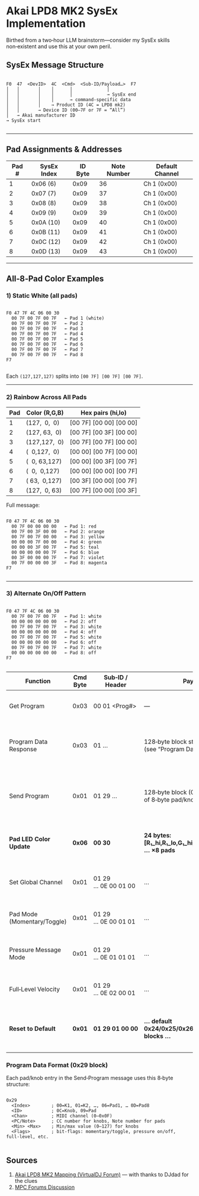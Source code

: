 # Akai LPD8 MK2 SysEx Implementation

Birthed from a two‑hour LLM brainstorm—consider my SysEx skills non‑existent and use this at your own peril.

## SysEx Message Structure


```

F0  47  <DevID>  4C  <Cmd>  <Sub‑ID/Payload…>  F7
│   │       │    │      │             │
│   │       │    │      │             → SysEx end
│   │       │    │      → command‑specific data
│   │       │    → Product ID (4C = LPD8 mk2)
│   │       → Device ID (00–7F or 7F = “All”)
│   → Akai manufacturer ID
→ SysEx start


```


---

## Pad Assignments & Addresses



| Pad # | SysEx Index | ID Byte | Note Number | Default Channel |
| --- | --- | --- | --- | --- |
| 1 | 0x06 (6) | 0x09 | 36 | Ch 1 (0x00) |
| 2 | 0x07 (7) | 0x09 | 37 | Ch 1 (0x00) |
| 3 | 0x08 (8) | 0x09 | 38 | Ch 1 (0x00) |
| 4 | 0x09 (9) | 0x09 | 39 | Ch 1 (0x00) |
| 5 | 0x0A (10) | 0x09 | 40 | Ch 1 (0x00) |
| 6 | 0x0B (11) | 0x09 | 41 | Ch 1 (0x00) |
| 7 | 0x0C (12) | 0x09 | 42 | Ch 1 (0x00) |
| 8 | 0x0D (13) | 0x09 | 43 | Ch 1 (0x00) |



---

## All‑8‑Pad Color Examples

### 1) Static White (all pads)


```

F0 47 7F 4C 06 00 30
  00 7F 00 7F 00 7F   ← Pad 1 (white)
  00 7F 00 7F 00 7F   ← Pad 2
  00 7F 00 7F 00 7F   ← Pad 3
  00 7F 00 7F 00 7F   ← Pad 4
  00 7F 00 7F 00 7F   ← Pad 5
  00 7F 00 7F 00 7F   ← Pad 6
  00 7F 00 7F 00 7F   ← Pad 7
  00 7F 00 7F 00 7F   ← Pad 8
F7


```
Each `(127,127,127)` splits into `[00 7F] [00 7F] [00 7F]`.



---

### 2) Rainbow Across All Pads



| Pad | Color (R,G,B) | Hex pairs (hi,lo) |
| --- | --- | --- |
| 1 | (127,  0,  0) | [00 7F] [00 00] [00 00] |
| 2 | (127, 63,  0) | [00 7F] [00 3F] [00 00] |
| 3 | (127,127,  0) | [00 7F] [00 7F] [00 00] |
| 4 | (  0,127,  0) | [00 00] [00 7F] [00 00] |
| 5 | (  0, 63,127) | [00 00] [00 3F] [00 7F] |
| 6 | (  0,  0,127) | [00 00] [00 00] [00 7F] |
| 7 | ( 63,  0,127) | [00 3F] [00 00] [00 7F] |
| 8 | (127,  0, 63) | [00 7F] [00 00] [00 3F] |

Full message:


```

F0 47 7F 4C 06 00 30
  00 7F 00 00 00 00   ← Pad 1: red
  00 7F 00 3F 00 00   ← Pad 2: orange
  00 7F 00 7F 00 00   ← Pad 3: yellow
  00 00 00 7F 00 00   ← Pad 4: green
  00 00 00 3F 00 7F   ← Pad 5: teal
  00 00 00 00 00 7F   ← Pad 6: blue
  00 3F 00 00 00 7F   ← Pad 7: violet
  00 7F 00 00 00 3F   ← Pad 8: magenta
F7


```


---

### 3) Alternate On/Off Pattern


```

F0 47 7F 4C 06 00 30
  00 7F 00 7F 00 7F   ← Pad 1: white
  00 00 00 00 00 00   ← Pad 2: off
  00 7F 00 7F 00 7F   ← Pad 3: white
  00 00 00 00 00 00   ← Pad 4: off
  00 7F 00 7F 00 7F   ← Pad 5: white
  00 00 00 00 00 00   ← Pad 6: off
  00 7F 00 7F 00 7F   ← Pad 7: white
  00 00 00 00 00 00   ← Pad 8: off
F7


```


| **Function** | **Cmd Byte** | **Sub‑ID / Header** | **Payload** | **Description** |
| --- | --- | --- | --- | --- |
| Get Program | 0x03 | 00 01 <Prog#> | — | Request the current Program (1 or 2) from the unit. |
| Program Data Response | 0x03 | 01 … | 128‑byte block starting with 0x29 (see “Program Data Format” below) | The unit replies with the full Program settings (pads, knobs assignments, colours, etc.). |
| Send Program | 0x01 | 01 29 … | 128‑byte block (0x29 + 15 entries of 8‑byte pad/knob configs + end) | Overwrites Program 1 on the unit with your custom pad‑knob mappings, ranges, modes, colours, etc. |
| **Pad LED Color Update** | **0x06** | **00 30** | **24 bytes: [R₁\_hi,R₁\_lo,G₁\_hi,G₁\_lo,B₁\_hi,B₁\_lo] … ×8 pads** | Set the 8 RGB pad LEDs. Each channel = 0–127, split into two 7‑bit bytes. |
| Set Global Channel | 0x01 | 01 29 … 0E 00 01 00 | … | Change the MIDI channel for all pads/knobs. 0E byte = channel (0–0F). |
| Pad Mode (Momentary/Toggle) | 0x01 | 01 29 … 0E 00 01 01 | … | Flip between momentary (0) and toggle (1) pad behaviour. |
| Pressure Message Mode | 0x01 | 01 29 … 0E 01 01 01 | … | 0x00=off, 0x01=Channel Pressure, 0x02=Polyphonic Pressure. |
| Full‑Level Velocity | 0x01 | 01 29 … 0E 02 00 01 | … | Enable (1) / disable (0) full‑level velocity output on pads. |
| **Reset to Default** | **0x01** | **01 29 01 00 00** | **… default 0x24/0x25/0x26/0x27/0x28/0x29 blocks …** | Restores all pad/knob mappings, ranges, colours, modes back to factory defaults. |

### Program Data Format (0x29 block)

Each pad/knob entry in the Send‑Program message uses this 8‑byte structure:


```

0x29
  <Index>        ; 00=K1, 01=K2, …, 06=Pad1, … 0D=Pad8
  <ID>           ; 0C=Knob, 09=Pad
  <Chan>         ; MIDI channel (0–0x0F)
  <PC/Note>      ; CC number for knobs, Note number for pads
  <Min> <Max>    ; Min/max value (0–127) for knobs
  <Flags>        ; bit‑flags: momentary/toggle, pressure on/off, full‑level, etc.


```

## Sources

1. [Akai LPD8 MK2 Mapping (VirtualDJ Forum)](https://www.virtualdj.com/forums/249938/Wishes_and_new_features/Mapping__Akai_LPD8_MK2.html) — with thanks to DJdad for the clues  
2. [MPC Forums Discussion](https://www.mpc-forums.com/viewtopic.php?f=37&t=215728)

